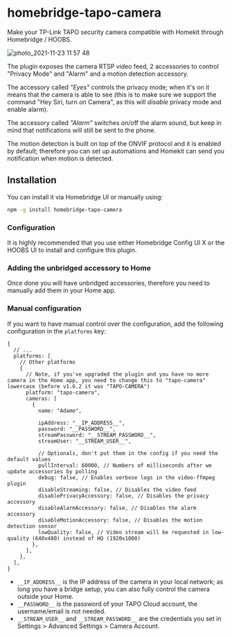 # homebridge-tapo-camera

Make your TP-Link TAPO security camera compatible with Homekit through Homebridge / HOOBS.

![photo_2021-11-23 11 57 48](https://user-images.githubusercontent.com/839700/143013358-9f6eed44-3aad-40b0-b1e5-ddc2c5bb24e4.png)

The plugin exposes the camera RTSP video feed, 2 accessories to control "Privacy Mode" and "Alarm" and a motion detection accessory.

The accessory called _"Eyes"_ controls the privacy mode; when it's on it means that the camera is able to see
(this is to make sure we support the command "Hey Siri, turn _on_ Camera", as this will _disable_ privacy mode and enable alarm).

The accessory called _"Alarm"_ switches on/off the alarm sound, but keep in mind that notifications will still be sent to the phone.

The motion detection is built on top of the ONVIF protocol and it is enabled by default; therefore you can set up
automations and Homekit can send you notification when motion is detected.

## Installation

You can install it via Homebridge UI or manually using:

```sh
npm -g install homebridge-tapo-camera
```

### Configuration

It is highly recommended that you use either Homebridge Config UI X or the HOOBS UI to install and configure this plugin.

### Adding the unbridged accessory to Home

Once done you will have unbridged accessories, therefore you need to manually add them in your Home app.

### Manual configuration

If you want to have manual control over the configuration, add the following configuration in the `platforms` key:

```json5
{
  // ...
  platforms: [
    // Other platforms
    {
      // Note, if you've upgraded the plugin and you have no more camera in the Home app, you need to change this to "tapo-camera" lowercase (before v1.6.2 it was "TAPO-CAMERA")
      platform: "tapo-camera",
      cameras: [
        {
          name: "Adamo",

          ipAddress: "__IP_ADDRESS__",
          password: "__PASSWORD__",
          streamPassword: "__STREAM_PASSWORD__",
          streamUser: "__STREAM_USER__",

          // Optionals, don't put them in the config if you need the default values
          pullInterval: 60000, // Numbers of milliseconds after we update accessories by polling
          debug: false, // Enables verbose logs in the video-ffmpeg plugin
          disableStreaming: false, // Disables the video feed
          disablePrivacyAccessory: false, // Disables the privacy accessory
          disableAlarmAccessory: false, // Disables the alarm accessory
          disableMotionAccessory: false, // Disables the motion detection sensor
          lowQuality: false, // Video stream will be requested in low-quality (640x480) instead of HQ (1920x1080)
        },
      ],
    },
  ],
}
```

- `__IP_ADDRESS__` is the IP address of the camera in your local network; as long you have a bridge setup, you can also fully control the camera outside your Home.
- `__PASSWORD__` is the password of your TAPO Cloud account, the username/email is not needed.
- `__STREAM_USER__` and `__STREAM_PASSWORD__` are the credentials you set in Settings > Advanced Settings > Camera Account.
